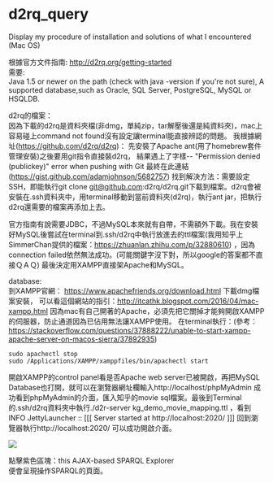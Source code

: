 # d2rq_query
Display my procedure of installation and solutions of what I encountered (Mac OS)  

根據官方文件指南: http://d2rq.org/getting-started  </br>
需要:  </br>
Java 1.5 or newer on the path (check with java -version if you're not sure),
A supported database,such as Oracle, SQL Server, PostgreSQL, MySQL or HSQLDB.

d2rq的檔案： </br>
因為下載的d2rq是資料夾檔(非dmg，單純zip，tar解壓後還是純資料夾)，mac上容易碰上command not found沒有設定讓terminal能直接辨認的問題。
我根據網址(https://github.com/d2rq/d2rq)：
先安裝了Apache ant(用了homebrew套件管理安裝)之後要用git指令直接裝d2rq，
結果遇上了字樣-- "Permission denied (publickey)" error when pushing with Git
最終在此連結(https://gist.github.com/adamjohnson/5682757) 找到解決方法：需要設定SSH，即能執行git clone git@github.com:d2rq/d2rq.git下載到檔案。d2rq會被安裝在.ssh資料夾中，用terminal移動到當前資料夾(d2rq)，執行ant jar，把執行d2rq還需要的檔案再添加上去。

官方指南有說需要JDBC，不過MySQL本來就有自帶，不需額外下載。我在安裝好MySQL後嘗試在terminal到.ssh/d2rq中執行放進去的ttl檔案(我用知乎上SimmerChan提供的檔案：https://zhuanlan.zhihu.com/p/32880610) ，因為connection failed依然無法成功。(可能關鍵字沒下對，所以google的答案都不直接ＱＡＱ)
最後決定用XAMPP直接架Apache和MySQL。

database:  </br>
到XAMPP官網： https://www.apachefriends.org/download.html 下載dmg檔案安裝，
可以看這個網站的指引：http://itcathk.blogspot.com/2016/04/mac-xampp.html
因為mac有自己開著的Apache，必須先把它關掉才能夠開啟XAMPP的伺服器，防止通道因為已佔用無法讓XAMPP使用。
在terminal執行：(參考：https://stackoverflow.com/questions/37888222/unable-to-start-xampp-apache-server-on-macos-sierra/37892935)
```shell
sudo apachectl stop
sudo /Applications/XAMPP/xamppfiles/bin/apachectl start
```
開啟XAMPP的control panel看是否Apache web server已被開啟，再把MySQL Database也打開，就可以在瀏覽器網址欄輸入http://localhost/phpMyAdmin
成功看到phpMyAdmin的介面，匯入知乎的movie sql檔案。最後到Terminal的.ssh/d2rq資料夾中執行./d2r-server kg_demo_movie_mapping.ttl ，看到INFO  JettyLauncher        :: [[[ Server started at http://localhost:2020/ ]]]
回到瀏覽器執行http://localhost:2020/ 可以成功開啟介面。  </br>

![](https://github.com/Sabrinalulu/d2rq_query/blob/master/d2rInterface.png)

點擊紫色區塊：this AJAX-based SPARQL Explorer  </br>
便會呈現操作SPARQL的頁面。
